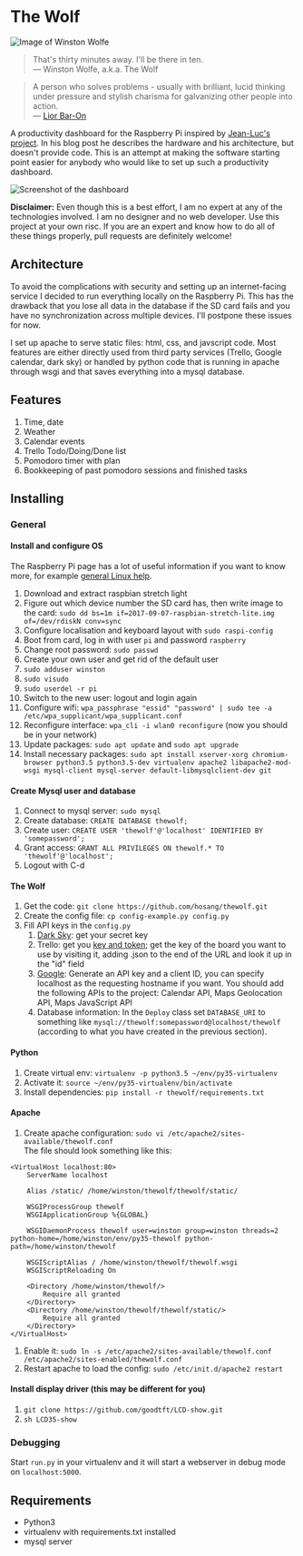 # The Wolf

![Image of Winston Wolfe](https://raw.githubusercontent.com/hosang/thewolf/master/thewolf/static/images/winston.jpg)

> That's thirty minutes away. I'll be there in ten.  
> — Winston Wolfe, a.k.a. The Wolf

> A person who solves problems - usually with brilliant, lucid thinking under pressure and stylish charisma for galvanizing other people into action.  
> — [Lior Bar-On](https://www.urbandictionary.com/define.php?term=Winston%20Wolf)

A productivity dashboard for the Raspberry Pi inspired by
[Jean-Luc's project](https://www.jlwinkler.com/2017-05-25/raspberry-pi-productivity-dashboard/).
In his blog post he describes the hardware and his architecture, but doesn't
provide code. This is an attempt at making the software starting point
easier for anybody who would like to set up such a productivity dashboard.

![Screenshot of the dashboard](https://raw.githubusercontent.com/hosang/thewolf/master/screenshot.png)

**Disclaimer:** Even though this is a best effort, I am no expert at any of
the technologies involved. I am no designer and no web developer. Use this
project at your own risc. If you are an expert and know how to do all of these
things properly, pull requests are definitely welcome!


## Architecture

To avoid the complications with security and setting up an internet-facing
service I decided to run everything locally on the Raspberry Pi. This has the
drawback that you lose all data in the database if the SD card fails and
you have no synchronization across multiple devices. I'll postpone these
issues for now.

I set up apache to serve static files: html, css, and javscript code. Most
features are either directly used from third party services (Trello, Google
calendar, dark sky) or handled by python code that is running in apache
through wsgi and that saves everything into a mysql database.

## Features

1. Time, date
1. Weather
1. Calendar events
1. Trello Todo/Doing/Done list
1. Pomodoro timer with plan
1. Bookkeeping of past pomodoro sessions and finished tasks

## Installing

### General

#### Install and configure OS

The Raspberry Pi page has a lot of useful information if you want to know
more, for example
[general Linux help](https://www.raspberrypi.org/documentation/linux/).

1. Download and extract raspbian stretch light
1. Figure out which device number the SD card has, then write image to the card: `sudo dd bs=1m if=2017-09-07-raspbian-stretch-lite.img of=/dev/rdiskN conv=sync`
1. Configure localisation and keyboard layout with `sudo raspi-config`
1. Boot from card, log in with user `pi` and password `raspberry`
1. Change root password: `sudo passwd`
1. Create your own user and get rid of the default user
  1. `sudo adduser winston`
  1. `sudo visudo`
  1. `sudo userdel -r pi`
  1. Switch to the new user: logout and login again
1. Configure wifi: `wpa_passphrase "essid" "password" | sudo tee -a /etc/wpa_supplicant/wpa_supplicant.conf`
1. Reconfigure interface: `wpa_cli -i wlan0 reconfigure` (now you should be in your network)
1. Update packages: `sudo apt update` and `sudo apt upgrade`
1. Install necessary packages: `sudo apt install xserver-xorg chromium-browser python3.5 python3.5-dev virtualenv apache2 libapache2-mod-wsgi mysql-client mysql-server default-libmysqlclient-dev git`

#### Create Mysql user and database

1. Connect to mysql server: `sudo mysql`
1. Create database: `CREATE DATABASE thewolf;`
1. Create user: `CREATE USER 'thewolf'@'localhost' IDENTIFIED BY 'somepassword';`
1. Grant access: `GRANT ALL PRIVILEGES ON thewolf.* TO 'thewolf'@'localhost';`
1. Logout with C-d

#### The Wolf

1. Get the code: `git clone https://github.com/hosang/thewolf.git`
1. Create the config file: `cp config-example.py config.py`  
1. Fill API keys in the `config.py`
   1. [Dark Sky](https://darksky.net/dev): get your secret key
   1. Trello: get you [key and token](https://trello.com/app-key); get the key of the board you want to use by visiting it, adding .json to the end of the URL and look it up in the "id" field
   1. [Google](https://console.developers.google.com/project/_/apiui/apis/library): Generate an API key and a client ID, you can specify localhost as the requesting hostname if you want. You should add the following APIs to the project: Calendar API, Maps Geolocation API, Maps JavaScript API
   1. Database information: In the `Deploy` class set `DATABASE_URI` to something like `mysql://thewolf:somepassword@localhost/thewolf` (according to what you have created in the previous section).

#### Python

1. Create virtual env: `virtualenv -p python3.5 ~/env/py35-virtualenv`
1. Activate it: `source ~/env/py35-virtualenv/bin/activate`
1. Install dependencies: `pip install -r thewolf/requirements.txt`

#### Apache

1. Create apache configuration: `sudo vi /etc/apache2/sites-available/thewolf.conf`  
   The file should look something like this:
```
<VirtualHost localhost:80>
    ServerName localhost

    Alias /static/ /home/winston/thewolf/thewolf/static/

    WSGIProcessGroup thewolf
    WSGIApplicationGroup %{GLOBAL}

    WSGIDaemonProcess thewolf user=winston group=winston threads=2 python-home=/home/winston/env/py35-thewolf python-path=/home/winston/thewolf

    WSGIScriptAlias / /home/winston/thewolf/thewolf.wsgi
    WSGIScriptReloading On

    <Directory /home/winston/thewolf/>
        Require all granted
    </Directory>
    <Directory /home/winston/thewolf/thewolf/static/>
        Require all granted
    </Directory>
</VirtualHost>
```
1. Enable it: `sudo ln -s /etc/apache2/sites-available/thewolf.conf /etc/apache2/sites-enabled/thewolf.conf`
1. Restart apache to load the config: `sudo /etc/init.d/apache2 restart`

#### Install display driver (this may be different for you)

1. `git clone https://github.com/goodtft/LCD-show.git`
1. `sh LCD35-show`

### Debugging

Start `run.py` in your virtualenv and it will start a webserver in debug mode
on `localhost:5000`.

## Requirements

* Python3
* virtualenv with requirements.txt installed
* mysql server

